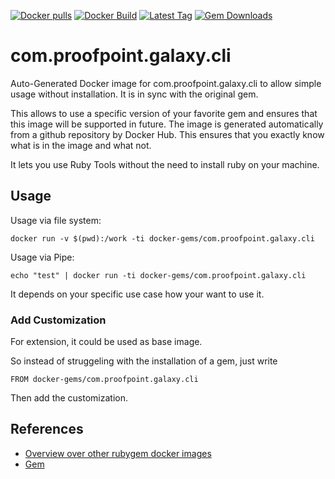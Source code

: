 [![Docker pulls](https://img.shields.io/docker/pulls/rubygem/com.proofpoint.galaxy.cli.svg)](https://hub.docker.com/r/rubygem/com.proofpoint.galaxy.cli/)
[![Docker Build](https://img.shields.io/docker/automated/rubygem/com.proofpoint.galaxy.cli.svg)](https://hub.docker.com/r/rubygem/com.proofpoint.galaxy.cli/)
[![Latest Tag](https://img.shields.io/github/tag/docker-rubygem/com.proofpoint.galaxy.cli.svg)](https://hub.docker.com/r/rubygem/com.proofpoint.galaxy.cli/)
[![Gem Downloads](https://img.shields.io/gem/dt/com.proofpoint.galaxy.cli.svg)](https://rubygems.org/gems/com.proofpoint.galaxy.cli/)
# com.proofpoint.galaxy.cli

Auto-Generated Docker image for com.proofpoint.galaxy.cli to allow simple usage without installation.
It is in sync with the original gem.

This allows to use a specific version of your favorite gem and ensures that this image will be supported in future.
The image is generated automatically from a github repository by Docker Hub.
This ensures that you exactly know what is in the image and what not.

It lets you use Ruby Tools without the need to install ruby on your machine.

## Usage

Usage via file system:

`docker run -v $(pwd):/work -ti docker-gems/com.proofpoint.galaxy.cli`

Usage via Pipe:

`echo "test" | docker run -ti docker-gems/com.proofpoint.galaxy.cli`

It depends on your specific use case how your want to use it.

### Add Customization

For extension, it could be used as base image.

So instead of struggeling with the installation of a gem, just write

`FROM docker-gems/com.proofpoint.galaxy.cli`

Then add the customization.

## References

 - [Overview over other rubygem docker images](https://github.com/thinkbot/docker-rubygem)
 - [Gem](https://rubygems.org/gems/com.proofpoint.galaxy.cli/)
